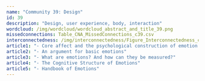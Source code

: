 ```yaml
---
name: "Community 39: Design"
id: 39
description: "Design, user experience, body, interaction"
wordcloud: /img/wordcloud/wordcloud_abstract_and_title_39.png
missedconnections: Table_CNA_MissedConnections_c39.csv
interconnectedness: /img/interconnectedness/Figure_Interconnectedness_c39.png
article1: "- Core affect and the psychological construction of emotion."
article2: "- An argument for basic emotions"
article3: "- What are emotions? And how can they be measured?"
article4: "- The Cognitive Structure of Emotions"
article5: "- Handbook of Emotions"
---
```

